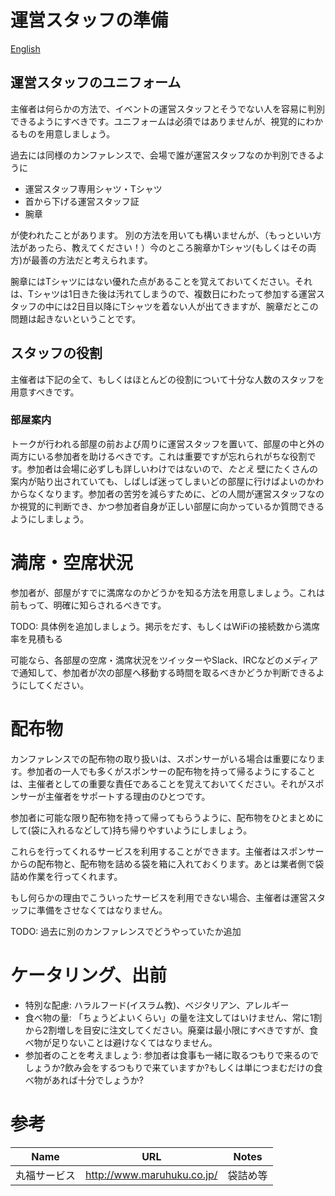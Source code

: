 # 運営スタッフの準備

[English](../../HOWTO-Onsite-Operations.md)

## 運営スタッフのユニフォーム

主催者は何らかの方法で、イベントの運営スタッフとそうでない人を容易に判別できるようにすべきです。ユニフォームは必須ではありませんが、視覚的にわかるものを用意しましょう。

過去には同様のカンファレンスで、会場で誰が運営スタッフなのか判別できるように

* 運営スタッフ専用シャツ・Tシャツ
* 首から下げる運営スタッフ証
* 腕章

が使われたことがあります。
別の方法を用いても構いませんが、（もっといい方法があったら、教えてください！）今のところ腕章かTシャツ(もしくはその両方)が最善の方法だと考えられます。


腕章にはTシャツにはない優れた点があることを覚えておいてください。それは、Tシャツは1日きた後は汚れてしまうので、複数日にわたって参加する運営スタッフの中には2日目以降にTシャツを着ない人が出てきますが、腕章だとこの問題は起きないということです。

## スタッフの役割

主催者は下記の全て、もしくはほとんどの役割について十分な人数のスタッフを用意すべきです。

### 部屋案内

トークが行われる部屋の前および周りに運営スタッフを置いて、部屋の中と外の両方にいる参加者を助けるべきです。これは重要ですが忘れられがちな役割です。参加者は会場に必ずしも詳しいわけではないので、*たとえ* 壁にたくさんの案内が貼り出されていても、しばしば迷ってしまいどの部屋に行けばよいのかわからなくなります。参加者の苦労を減らすために、どの人間が運営スタッフなのか視覚的に判断でき、かつ参加者自身が正しい部屋に向かっているか質問できるようにしましょう。


# 満席・空席状況

参加者が、部屋がすでに満席なのかどうかを知る方法を用意しましょう。これは前もって、明確に知らされるべきです。

TODO: 具体例を追加しましょう。掲示をだす、もしくはWiFiの接続数から満席率を見積もる

可能なら、各部屋の空席・満席状況をツイッターやSlack、IRCなどのメディアで通知して、参加者が次の部屋へ移動する時間を取るべきかどうか判断できるようにしてください。

# 配布物

カンファレンスでの配布物の取り扱いは、スポンサーがいる場合は重要になります。参加者の一人でも多くがスポンサーの配布物を持って帰るようにすることは、主催者としての重要な責任であることを覚えておいてください。それがスポンサーが主催者をサポートする理由のひとつです。

参加者に可能な限り配布物を持って帰ってもらうように、配布物をひとまとめにして(袋に入れるなどして)持ち帰りやすいようにしましょう。

これらを行ってくれるサービスを利用することができます。主催者はスポンサーからの配布物と、配布物を詰める袋を箱に入れておくります。あとは業者側で袋詰め作業を行ってくれます。

もし何らかの理由でこういったサービスを利用できない場合、主催者は運営スタッフに準備をさせなくてはなりません。

TODO: 過去に別のカンファレンスでどうやっていたか追加

# ケータリング、出前

* 特別な配慮: ハラルフード(イスラム教)、ベジタリアン、アレルギー
* 食べ物の量: 「ちょうどよいくらい」の量を注文してはいけません、常に1割から2割増しを目安に注文してください。廃棄は最小限にすべきですが、食べ物が足りないことは避けなくてはなりません。
* 参加者のことを考えましょう: 参加者は食事も一緒に取るつもりで来るのでしょうか?飲み会をするつもりで来ていますか?もしくは単につまむだけの食べ物があれば十分でしょうか?

# 参考

| Name         | URL                        | Notes |
|--------------|----------------------------|-------|
| 丸福サービス | http://www.maruhuku.co.jp/ | 袋詰め等 |

